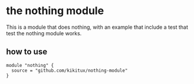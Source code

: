 # the nothing module

This is a module that does nothing, with an example that include a test that test the nothing module works.

## how to use
```
module "nothing" {
  source = "github.com/kikitux/nothing-module"
}
```
